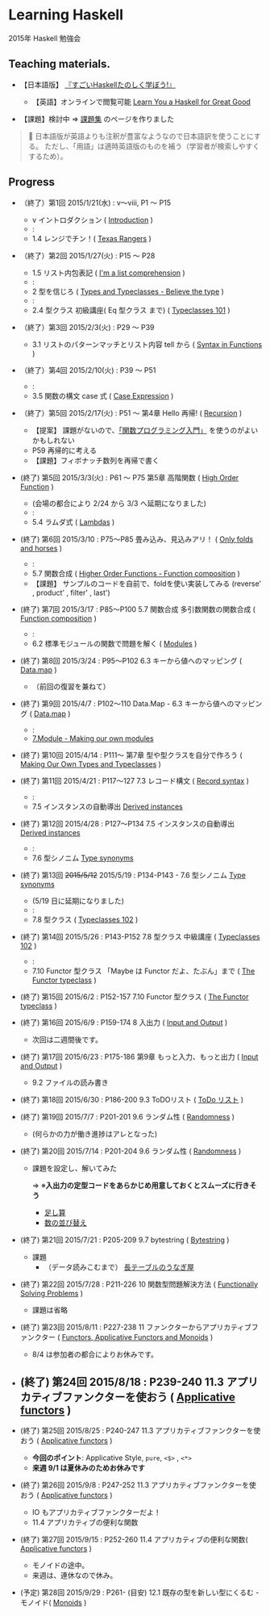 # Learning Haskell

2015年 Haskell 勉強会

## Teaching materials.

- 【日本語版】 [『すごいHaskellたのしく学ぼう!』](http://www.amazon.co.jp/dp/4274068854)
    - 【英語】オンラインで閲覧可能 [Learn You a Haskell for Great Good](http://learnyouahaskell.com/)

- 【課題】検討中 ⇒ [課題集](./exercises.md) のページを作りました
 
> :memo: 日本語版が英語よりも注釈が豊富なようなので日本語訳を使うことにする。
ただし、「用語」は適時英語版のものを補う（学習者が検索しやすくするため）。

## Progress

- （終了）第1回 2015/1/21(水) : v～viii, P1 ～ P15
    - v イントロダクション ( [Introduction](http://learnyouahaskell.com/introduction) )
    - :
    - 1.4 レンジでチン！( [Texas Rangers](http://learnyouahaskell.com/starting-out#texas-ranges)  )
- （終了）第2回 2015/1/27(火) : P15 ～ P28 
    - 1.5 リスト内包表記 ( [I'm a list comprehension](http://learnyouahaskell.com/starting-out#im-a-list-comprehension) )
    - :
    - 2 型を信じろ ( [Types and Typeclasses - Believe the type](http://learnyouahaskell.com/types-and-typeclasses#believe-the-type) )
    - :
    - 2.4 型クラス 初級講座( Eq 型クラス まで) ( [Typeclasses 101](http://learnyouahaskell.com/types-and-typeclasses#typeclasses-101) )
- （終了）第3回 2015/2/3(火) : P29 ～ P39
    - 3.1 リストのパターンマッチとリスト内容 tell から ( [Syntax in Functions](http://learnyouahaskell.com/syntax-in-functions#pattern-matching) )
- （終了）第4回 2015/2/10(火) : P39 ～ P51 
    - : 
    - 3.5 関数の構文 case 式 ( [Case Expression](http://learnyouahaskell.com/syntax-in-functions#case-expressions) )
- （終了）第5回 2015/2/17(火) : P51 ～ 第4章 Hello 再帰!  ( [Recursion](http://learnyouahaskell.com/recursion) )
    - 【提案】 課題がないので、[「関数プログラミング入門」](http://www.amazon.co.jp/dp/427406896X/) を使うのがよいかもしれない
    - P59 再帰的に考える
    - 【課題】フィボナッチ数列を再帰で書く 
-  (終了) 第5回 2015/3/3(火) : P61 ～ P75 第5章 高階関数 ( [High Order Function](http://learnyouahaskell.com/higher-order-functions) )
    - (会場の都合により 2/24 から 3/3 へ延期になりました)
    - :
    - 5.4 ラムダ式 ( [Lambdas](http://learnyouahaskell.com/higher-order-functions#lambdas) )
-  (終了) 第6回 2015/3/10 : P75～P85 畳み込み、見込みアリ！ ( [Only folds and horses](http://learnyouahaskell.com/higher-order-functions#folds) )
    - : 
    - 5.7 関数合成 ( [Higher Order Functions - Function composition](http://learnyouahaskell.com/higher-order-functions#composition) )
    - 【課題】 サンプルのコードを自前で、foldを使い実装してみる (reverse' , product' , filter' , last')
-  (終了) 第7回 2015/3/17 : P85～P100 5.7 関数合成 多引数関数の関数合成 ( [Function composition](http://learnyouahaskell.com/higher-order-functions#composition) )
    -  :  
    - 6.2 標準モジュールの関数で問題を解く ( [Modules](http://learnyouahaskell.com/modules) )
-  (終了) 第8回 2015/3/24 : P95～P102 6.3 キーから値へのマッピング ( [Data.map](http://learnyouahaskell.com/modules#data-map) )
    - （前回の復習を兼ねて）
-  (終了) 第9回 2015/4/7 : P102～110 Data.Map - 6.3 キーから値へのマッピング ( [Data.map](http://learnyouahaskell.com/modules#data-map) )
    - :
    - [7.Module - Making our own modules](http://learnyouahaskell.com/modules#making-our-own-modules)
-  (終了) 第10回 2015/4/14 : P111～ 第7章 型や型クラスを自分で作ろう ( [Making Our Own Types and Typeclasses](http://learnyouahaskell.com/making-our-own-types-and-typeclasses) )

-  (終了) 第11回 2015/4/21 : P117～127 7.3 レコード構文 ( [Record syntax](http://learnyouahaskell.com/making-our-own-types-and-typeclasses#record-syntax) )
    -  :
    - 7.5 インスタンスの自動導出 [Derived instances](http://learnyouahaskell.com/making-our-own-types-and-typeclasses#derived-instances)
-  (終了) 第12回 2015/4/28 : P127～P134 7.5 インスタンスの自動導出 [Derived instances](http://learnyouahaskell.com/making-our-own-types-and-typeclasses#derived-instances)
    - :   
    - 7.6 型シノニム [Type synonyms](http://learnyouahaskell.com/making-our-own-types-and-typeclasses#type-synonyms)
-  (終了) 第13回 <s>2015/5/12</s> 2015/5/19  : P134-P143 - 7.6 型シノニム [Type synonyms](http://learnyouahaskell.com/making-our-own-types-and-typeclasses#type-synonyms)
    -  (5/19 日に延期になりました)
    -   :
    - 7.8 型クラス ( [Typeclasses 102](http://learnyouahaskell.com/making-our-own-types-and-typeclasses#typeclasses-102) )
-  (終了) 第14回 2015/5/26  : P143-P152 7.8 型クラス 中級講座 ( [Typeclasses 102](http://learnyouahaskell.com/making-our-own-types-and-typeclasses#typeclasses-102) )
    - :
    - 7.10 Functor 型クラス 「Maybe は Functor だよ、たぶん」まで ( [The Functor typeclass](http://learnyouahaskell.com/making-our-own-types-and-typeclasses#the-functor-typeclass) )
-  (終了) 第15回 2015/6/2 : P152-157 7.10 Functor 型クラス ( [The Functor typeclass](http://learnyouahaskell.com/making-our-own-types-and-typeclasses#the-functor-typeclass) )
- (終了) 第16回 2015/6/9 : P159-174 8 入出力 ( [Input and Output](http://learnyouahaskell.com/input-and-output#hello-world) )
    - 次回は二週間後です。
- (終了) 第17回 2015/6/23 : P175-186 第9章 もっと入力、もっと出力 ( [Input and Output](http://learnyouahaskell.com/input-and-output#files-and-streams) )
    - 9.2 ファイルの読み書き
- (終了) 第18回 2015/6/30 : P186-200 9.3 ToDOリスト ( [ToDo リスト](http://learnyouahaskell.com/input-and-output#files-and-streams) )

- (終了) 第19回 2015/7/7 : P201-201 9.6 ランダム性 ( [Randomness](http://learnyouahaskell.com/input-and-output#randomness) )
    - (何らかの力が働き進捗はアレとなった)
- (終了) 第20回 2015/7/14 : P201-204 9.6 ランダム性 ( [Randomness](http://learnyouahaskell.com/input-and-output#randomness) )
    - 課題を設定し、解いてみた
        
        ⇒ ※**入出力の定型コードをあらかじめ用意しておくとスムーズに行きそう**
        
        - [足し算](https://paiza.jp/learning/addition)
        - [数の並び替え](https://paiza.jp/learning/sort-number)
- (終了) 第21回 2015/7/21 : P205-209 9.7 bytestring ( [Bytestring](http://learnyouahaskell.com/input-and-output#bytestrings) )
    - 課題
        - （データ読みこむまで） [長テーブルのうなぎ屋](https://paiza.jp/learning/long-table)
- (終了) 第22回 2015/7/28 : P211-226 10 関数型問題解決方法 ( [Functionally Solving Problems](http://learnyouahaskell.com/functionally-solving-problems) )
    - 課題は省略
- (終了) 第23回 2015/8/11 : P227-238 11 ファンクターからアプリカティブファンクター ( [Functors, Applicative Functors and Monoids](http://learnyouahaskell.com/functors-applicative-functors-and-monoids) ) 
    - 8/4 は参加者の都合によりお休みです。
- (終了) 第24回 2015/8/18 : P239-240 11.3 アプリカティブファンクターを使おう ( [Applicative functors](http://learnyouahaskell.com/functors-applicative-functors-and-monoids#applicative-functors) ) 
    - 
- (終了) 第25回 2015/8/25 : P240-247 11.3 アプリカティブファンクターを使おう ( [Applicative functors](http://learnyouahaskell.com/functors-applicative-functors-and-monoids#applicative-functors) ) 
    - **今回のポイント**: Applicative Style, `pure`, `<$>` , `<*>` 
    - **来週 9/1 は夏休みのためお休みです** 
- (終了) 第26回 2015/9/8 : P247-252 11.3 アプリカティブファンクターを使おう ( [Applicative functors](http://learnyouahaskell.com/functors-applicative-functors-and-monoids#applicative-functors) ) 
    - IO もアプリカティブファンクターだよ！
    - 11.4 アプリカティブの便利な関数
- (終了) 第27回 2015/9/15 : P252-260  11.4 アプリカティブの便利な関数( [Applicative functors](http://learnyouahaskell.com/functors-applicative-functors-and-monoids#applicative-functors) )
    - モノイドの途中。 
    - 来週は、連休なので休み。
- (予定) 第28回 2015/9/29 : P261- (目安) 12.1 既存の型を新しい型にくるむ - モノイド( [Monoids](http://learnyouahaskell.com/functors-applicative-functors-and-monoids#monoids) ) 
